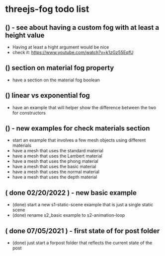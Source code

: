 # threejs-fog todo list

## () - see about having a custom fog with at least a height value
* Having at least a hight argument would be nice
* check it: https://www.youtube.com/watch?v=k1zGz55EqfU

## () section on material fog property
* have a section on the material fog boolean

## () linear vs exponential fog
* have an example that will helper show the difference between the two for constructors

## () - new examples for check materials section
* start an example that involves a few mesh objects using different materials
* have a mesh that uses the standard material
* have a mesh that uses the Lambert material
* have a mesh that uses the phong material
* have a mesh that uses the basic material
* have a mesh that uses the normal material
* have a mesh that uses the depth material

## ( done 02/20/2022 ) - new basic example
* (done) start a new s1-static-scene example that is just a single static scene
* (done) rename s2_basic example to s2-animation-loop

## ( done 07/05/2021 ) - first state of for post folder
* (done) just start a forpost folder that reflects the current state of the post